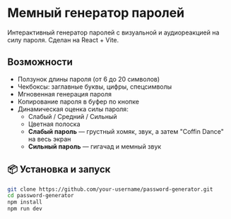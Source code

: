 # Мемный генератор паролей

Интерактивный генератор паролей с визуальной и аудиореакцией на силу пароля. Сделан на React + Vite.

## Возможности

- Ползунок длины пароля (от 6 до 20 символов)
- Чекбоксы: заглавные буквы, цифры, спецсимволы
- Мгновенная генерация пароля
- Копирование пароля в буфер по кнопке
- Динамическая оценка силы пароля:
  - Слабый / Средний / Сильный
  - Цветная полоска
  - **Слабый пароль** — грустный хомяк, звук, а затем "Coffin Dance" на весь экран
  - **Сильный пароль** — гигачад и мемный звук


## 📦 Установка и запуск

```bash
git clone https://github.com/your-username/password-generator.git
cd password-generator
npm install
npm run dev
